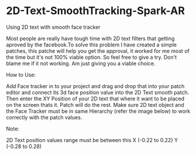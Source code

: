 # 2D-Text-SmoothTracking-Spark-AR
Using 2D text with smooth face tracker  

Most people are really have tough time with 2D text filters that getting aproved by the facebook.To solve this problem I have created a simple patches, this patche will help you get the approval, it worked for me most of the time but it's not 100% viable option. So feel free to give a try. Don't blame me if it not working. Am just giving you a viable choice.

How to Use:

Add Face tracker in to your project and drag and drop that into your patch editor and connect its 3d face position value into the 2D Text smooth patch.
Then enter the XY Position of your 2D text that where it want to be placed on the screen thats it.
Patch will do the rest.
Make sure 2D text object and the Face Tracker must be in same Hierarchy (refer the image below) to work correctly with the patch values.

Note:

2D Text position values range must be between this X (-0.22 to 0.22) Y (-0.28 to 0.28)
